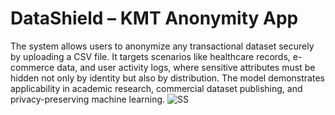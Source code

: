 # DataShield – KMT Anonymity App
The system allows users to anonymize any transactional dataset securely by uploading a CSV file. It targets scenarios like healthcare records, e-commerce data, and user activity logs, where sensitive attributes must be hidden not only by identity but also by distribution. The model demonstrates applicability in academic research, commercial dataset publishing, and privacy-preserving machine learning.
<img src='' alt='SS'>
